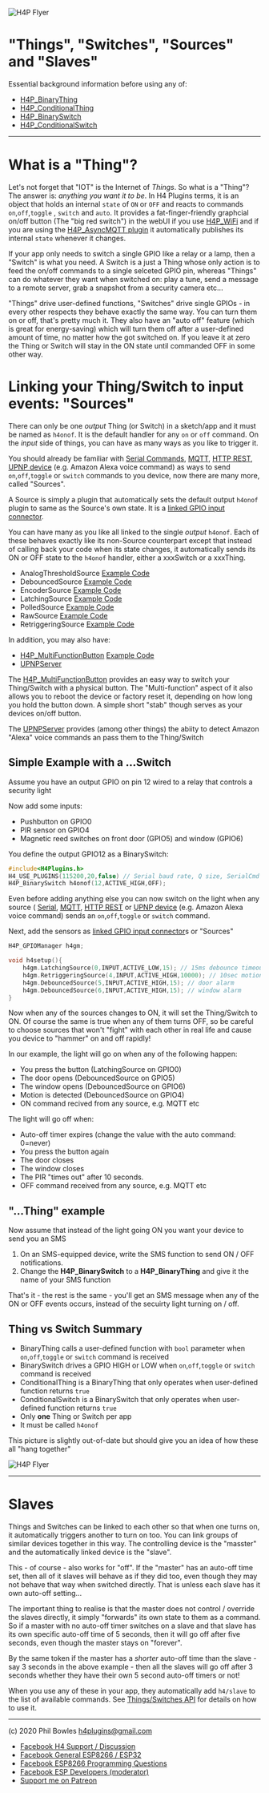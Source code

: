 ![H4P Flyer](/assets/GPIOLogo.jpg) 

# "Things", "Switches", "Sources" and "Slaves"

Essential background information before using any of:

* [H4P_BinaryThing](swings.md)
* [H4P_ConditionalThing](swings.md)
* [H4P_BinarySwitch](swings.md)
* [H4P_ConditionalSwitch](swings.md)

---

# What is a "Thing"?

Let's not forget that "IOT" is the Internet of *Things*. So what is a "Thing"? The answer is: *anything you want it to be*. In H4 Plugins terms, it is an object that holds an internal `state` of `ON` or `OFF` and reacts to commands `on`,`off`,`toggle` , `switch` and `auto`. It provides a fat-finger-friendly graphcial on/off button (The "big red switch") in the webUI if you use [H4P_WiFi](h4wifi.md) and if you are using the  [H4P_AsyncMQTT plugin](h4mqtt.md) it automatically publishes its internal `state` whenever it changes.

If your app only needs to switch a single GPIO like a relay or a lamp, then a "Switch" is what you need. A Switch is a just a Thing whose only action is to feed the on/off commands to a single selceted GPIO pin, whereas "Things" can do whatever they want when switched on: play a tune, send a message to a remote server, grab a snapshot from a security camera etc...

"Things" drive user-defined functions, "Switches" drive single GPIOs - in every other respects they behave exactly the same way. You can turn them on or off, that's pretty much it. They also have an "auto off" feature (which is great for energy-saving) which will turn them off after a user-defined amount of time, no matter how the got switched on. If you leave it at zero the Thing or Switch will stay in the ON state until commanded OFF in some other way.

# Linking your Thing/Switch to input events: "Sources"

There can only be one *output* Thing (or Switch) in a sketch/app and it must be named as `h4onof`. It is the default handler for any `on` or `off` command. On the *input* side of things, you can have as many ways as you like to trigger it.

You should already be familiar with [Serial Commands](h4cmd.md), [MQTT](h4mqtt.md), [HTTP REST](h4wifi.md), [UPNP device](upnp.md) (e.g. Amazon Alexa voice command) as ways to send `on`,`off`,`toggle` or `switch` commands to you device, now there are many more, called "Sources".

A Source is simply a plugin that automatically sets the default output `h4onof` plugin to same as the Source's own state. It is a [linked GPIO input connector](h5gpio.md).

You can have many as you like all linked to the single *output* `h4onof`. Each of these behaves exactly like its non-Source counterpart except that instead of calling back your code when its state changes, it automatically sends its ON or OFF state to the `h4onof` handler, either a xxxSwitch or a xxxThing.

* AnalogThresholdSource [Example Code](../examples/GPIO/H4GM_AnalogThresholdSource/H4GM_AnalogThresholdSource.ino)
* DebouncedSource [Example Code](../examples/GPIO/H4GM_DebouncedSource/H4GM_DebouncedSource.ino)
* EncoderSource [Example Code](../examples/GPIO/H4GM_EncoderSource/H4GM_EncoderSource.ino)
* LatchingSource [Example Code](../examples/GPIO/H4GM_LatchingSource/H4GM_LatchingSource.ino)
* PolledSource [Example Code](../examples/GPIO/H4GM_PolledSource/H4GM_PolledSource.ino)
* RawSource [Example Code](../examples/GPIO/H4GM_RawSource/H4GM_RawSource.ino)
* RetriggeringSource [Example Code](../examples/GPIO/H4GM_RetriggeringSource/H4GM_RetriggeringSource.ino)

In addition, you may also have:

* [H4P_MultiFunctionButton](h4mfnb.md) [Example Code](../examples/XTRAS/H4P_SONOFF_Basic/H4P_SONOFF_Basic.ino)
* [UPNPServer](upnp.md)

The [H4P_MultiFunctionButton](h4mfnb.md) provides an easy way to switch your Thing/Switch with a physical button. The "Multi-function" aspect of it also allows you to reboot the device or factory reset it, depending on how long you hold the button down. A simple short "stab" though serves as your devices on/off button.

The [UPNPServer](upnp.md) provides (among other things) the abiity to detect Amazon "Alexa" voice commands an pass them to the Thing/Switch

## Simple Example with a ...Switch

Assume you have an output GPIO on pin 12 wired to a relay that controls a security light

Now add some inputs:

* Pushbutton on GPIO0
* PIR sensor on GPIO4
* Magnetic reed switches on front door (GPIO5) and window (GPIO6)

You define the output GPIO12 as a BinarySwitch:

```cpp
#include<H4Plugins.h>
H4_USE_PLUGINS(115200,20,false) // Serial baud rate, Q size, SerialCmd autostop
H4P_BinarySwitch h4onof(12,ACTIVE_HIGH,OFF);
```

Even before adding anything else you can now switch on the light  when any source ( [Serial](h4cmd.md), [MQTT](h4mqtt.md), [HTTP REST](h4wifi.md) or [UPNP device](h4upnp) (e.g. Amazon Alexa voice command) sends an `on`,`off`,`toggle` or `switch` command.

Next, add the sensors as [linked GPIO input connector](h5gpio.md)s or "Sources"

```cpp
H4P_GPIOManager h4gm;

void h4setup(){
    h4gm.LatchingSource(0,INPUT,ACTIVE_LOW,15); // 15ms debounce timeout
    h4gm.RetriggeringSource(4,INPUT,ACTIVE_HIGH,10000); // 10sec motion timeout
    h4gm.DebouncedSource(5,INPUT,ACTIVE_HIGH,15); // door alarm
    h4gm.DebouncedSource(6,INPUT,ACTIVE_HIGH,15); // window alarm
}
```

Now when any of the sources changes to ON, it will set the Thing/Switch to ON. Of course the same is true when any of them turns OFF, so be careful to choose sources that won't "fight" with each other in real life and cause you device to "hammer" on and off rapidly!

In our example, the light will go on when any of the following happen:

* You press the button (LatchingSource on GPIO0)
* The door opens (DebouncedSource on GPIO5)
* The window opens (DebouncedSource on GPIO6)
* Motion is detected (DebouncedSource on GPIO4)
* ON command recived from any source, e.g. MQTT etc

The light will go off when:

* Auto-off timer expires (change the value with the auto command: 0=never)
* You press the button again
* The door closes
* The window closes
* The PIR "times out" after 10 seconds.
* OFF command received from any source, e.g. MQTT etc

## "...Thing" example

Now assume that instead of the light going ON you want your device to send you an SMS

1. On an SMS-equipped device, write the SMS function to send ON / OFF notifications.
2. Change the **H4P_BinarySwitch** to a **H4P_BinaryThing** and give it the name of your SMS function

That's it - the rest is the same - you'll get an SMS message when any of the ON or OFF events occurs, instead of the secuirty light turning on / off.

## Thing vs Switch Summary

* BinaryThing calls a user-defined function with `bool` parameter when `on`,`off`,`toggle` or `switch` command is received
* BinarySwitch drives a GPIO HIGH or LOW when  `on`,`off`,`toggle` or `switch` command is received
* ConditionalThing is a BinaryThing that only operates when user-defined function returns `true`
* ConditionalSwitch is a BinarySwitch that only operates when user-defined function returns `true`
* Only **one** Thing or Switch per app
* It must be called `h4onof`

This picture is slightly out-of-date but should give you an idea of how these all "hang together"

![H4P Flyer](/assets/switchthing.jpg)

---

# Slaves

Things and Switches can be linked to each other so that when one turns on, it automatically triggers another to turn on too. You can link groups of similar devices together in this way. The controlling device is the "masster" and the automatically linked device is the "slave".

This - of course - also works for "off". If the "master" has an auto-off time set, then all of it slaves will behave as if they did too, even though they may not behave that way when switched directly. That is unless each slave has it own auto-off setting...

The important thing to realise is that the master does not control / override the slaves directly, it simply "forwards" its own state to them as a command. So if a master with no auto-off timer switches on a slave and that slave has its own specific auto-off time of 5 seconds, then it will go off after five seconds, even though the master stays on "forever".

By the same token if the master has a *shorter* auto-off time than the slave - say 3 seconds in the above example - then all the slaves will go off after 3 seconds whether they have their own 5 second auto-off timers or not!

When you use any of these in your app, they automatically add `h4/slave` to the list of available commands. See [Things/Switches API](swings.md) for details on how to use it.

---

(c) 2020 Phil Bowles h4plugins@gmail.com

* [Facebook H4  Support / Discussion](https://www.facebook.com/groups/444344099599131/)
* [Facebook General ESP8266 / ESP32](https://www.facebook.com/groups/2125820374390340/)
* [Facebook ESP8266 Programming Questions](https://www.facebook.com/groups/esp8266questions/)
* [Facebook ESP Developers (moderator)](https://www.facebook.com/groups/ESP8266/)
* [Support me on Patreon](https://patreon.com/esparto)